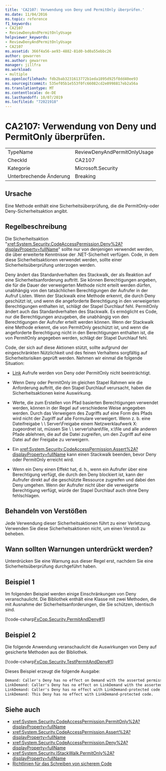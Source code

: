 ```yaml
---
title: 'CA2107: Verwendung von Deny und PermitOnly überprüfen.'
ms.date: 11/04/2016
ms.topic: reference
f1_keywords:
- CA2107
- ReviewDenyAndPermitOnlyUsage
helpviewer_keywords:
- ReviewDenyAndPermitOnlyUsage
- CA2107
ms.assetid: 366f4a56-ae93-4882-81d0-bd0a55ebbc26
author: gewarren
ms.author: gewarren
manager: jillfra
ms.workload:
- multiple
ms.openlocfilehash: fdb2bab3231613772b1eda1895d925f8dd40ee93
ms.sourcegitcommit: 535ef05b1e553f0fc66082cd2e0998817eb2a56a
ms.translationtype: MT
ms.contentlocale: de-DE
ms.lasthandoff: 10/07/2019
ms.locfileid: "72021918"
---
```

# <a name="ca2107-review-deny-and-permit-only-usage"></a>CA2107: Verwendung von Deny und PermitOnly überprüfen.

|||
|-|-|
|TypeName|ReviewDenyAndPermitOnlyUsage|
|CheckId|CA2107|
|Kategorie|Microsoft.Security|
|Unterbrechende Änderung|Breaking|

## <a name="cause"></a>Ursache

Eine Methode enthält eine Sicherheitsüberprüfung, die die PermitOnly-oder Deny-Sicherheitsaktion angibt.

## <a name="rule-description"></a>Regelbeschreibung

Die Sicherheitsaktion "<xref:System.Security.CodeAccessPermission.Deny%2A?displayProperty=fullName>" sollte nur von denjenigen verwendet werden, die über erweiterte Kenntnisse der .NET-Sicherheit verfügen. Code, in dem diese Sicherheitsaktionen verwendet werden, sollte einer Sicherheitsüberprüfung unterzogen werden.

Deny ändert das Standardverhalten des Stackwalk, der als Reaktion auf eine Sicherheitsanforderung auftritt. Sie können Berechtigungen angeben, die für die Dauer der verweigerten Methode nicht erteilt werden dürfen, unabhängig von den tatsächlichen Berechtigungen der Aufrufer in der Aufruf Listen. Wenn der Stackwalk eine Methode erkennt, die durch Deny geschützt ist, und wenn die angeforderte Berechtigung in den verweigerten Berechtigungen enthalten ist, schlägt der Stapel Durchlauf fehl. PermitOnly ändert auch das Standardverhalten des Stackwalk. Es ermöglicht es Code, nur die Berechtigungen anzugeben, die unabhängig von den Berechtigungen der Aufrufer erteilt werden können. Wenn der Stackwalk eine Methode erkennt, die von PermitOnly geschützt ist, und wenn die angeforderte Berechtigung nicht in den Berechtigungen enthalten ist, die von PermitOnly angegeben werden, schlägt der Stapel Durchlauf fehl.

Code, der sich auf diese Aktionen stützt, sollte aufgrund der eingeschränkten Nützlichkeit und des feinen Verhaltens sorgfältig auf Sicherheitsrisiken geprüft werden. Nehmen wir einmal die folgende Situation:

- [Link](/dotnet/framework/misc/link-demands) Aufrufe werden von Deny oder PermitOnly nicht beeinträchtigt.

- Wenn Deny oder PermitOnly im gleichen Stapel Rahmen wie die Anforderung auftritt, die den Stapel Durchlauf verursacht, haben die Sicherheitsaktionen keine Auswirkung.

- Werte, die zum Erstellen von Pfad basierten Berechtigungen verwendet werden, können in der Regel auf verschiedene Weise angegeben werden. Durch das Verweigern des Zugriffs auf eine Form des Pfads wird nicht der Zugriff auf alle Formulare verweigert. Wenn z. b. eine Dateifreigabe \\ \ Server\Freigabe einem Netzwerklaufwerk X: zugeordnet ist, müssen Sie \\ \ server\share\file, x:\file und alle anderen Pfade ablehnen, die auf die Datei zugreifen, um den Zugriff auf eine Datei auf der Freigabe zu verweigern.

- Ein <xref:System.Security.CodeAccessPermission.Assert%2A?displayProperty=fullName> kann einen Stackwalk beenden, bevor Deny oder PermitOnly erreicht wird.

- Wenn ein Deny einen Effekt hat, d. h., wenn ein Aufrufer über eine Berechtigung verfügt, die durch den Deny blockiert ist, kann der Aufrufer direkt auf die geschützte Ressource zugreifen und dabei den Deny umgehen. Wenn der Aufrufer nicht über die verweigerte Berechtigung verfügt, würde der Stapel Durchlauf auch ohne Deny fehlschlagen.

## <a name="how-to-fix-violations"></a>Behandeln von Verstößen

Jede Verwendung dieser Sicherheitsaktionen führt zu einer Verletzung. Verwenden Sie diese Sicherheitsaktionen nicht, um einen Verstoß zu beheben.

## <a name="when-to-suppress-warnings"></a>Wann sollten Warnungen unterdrückt werden?

Unterdrücken Sie eine Warnung aus dieser Regel erst, nachdem Sie eine Sicherheitsüberprüfung durchgeführt haben.

## <a name="example-1"></a>Beispiel 1

Im folgenden Beispiel werden einige Einschränkungen von Deny veranschaulicht. Die Bibliothek enthält eine Klasse mit zwei Methoden, die mit Ausnahme der Sicherheitsanforderungen, die Sie schützen, identisch sind.

[!code-csharp[FxCop.Security.PermitAndDeny#1](../code-quality/codesnippet/CSharp/ca2107-review-deny-and-permit-only-usage_1.cs)]

## <a name="example-2"></a>Beispiel 2

Die folgende Anwendung veranschaulicht die Auswirkungen von Deny auf gesicherte Methoden aus der Bibliothek.

[!code-csharp[FxCop.Security.TestPermitAndDeny#1](../code-quality/codesnippet/CSharp/ca2107-review-deny-and-permit-only-usage_2.cs)]

Dieses Beispiel erzeugt die folgende Ausgabe:

```txt
Demand: Caller's Deny has no effect on Demand with the asserted permission.
LinkDemand: Caller's Deny has no effect on LinkDemand with the asserted permission.
LinkDemand: Caller's Deny has no effect with LinkDemand-protected code.
LinkDemand: This Deny has no effect with LinkDemand-protected code.
```

## <a name="see-also"></a>Siehe auch

- <xref:System.Security.CodeAccessPermission.PermitOnly%2A?displayProperty=fullName>
- <xref:System.Security.CodeAccessPermission.Assert%2A?displayProperty=fullName>
- <xref:System.Security.CodeAccessPermission.Deny%2A?displayProperty=fullName>
- <xref:System.Security.IStackWalk.PermitOnly%2A?displayProperty=fullName>
- [Richtlinien für das Schreiben von sicherem Code](/dotnet/standard/security/secure-coding-guidelines)